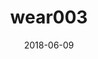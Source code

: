 ---
title: wear003
articlename: >-
  Loss‐Framed Financial Incentives and Personalized Goal‐Setting to Increase Physical Activity Among Ischemic Heart Disease Patients Using Wearable Devices: The ACTIVE REWARD Randomized Trial
topic: Wearables
date: '2018-06-09'
authors: >-
  Neel P. Chokshi , Srinath Adusumalli , Dylan S. Small , Alexander Morris , Jordyn Feingold , Yoonhee P. Ha , Marta D. Lynch , Charles A.L. Rareshide , Victoria Hilbert , and Mitesh S. Patel
source: 'https://www.ahajournals.org/doi/full/10.1161/JAHA.118.009173'
journal: JAHA
spotlight: true
image: 
summary: 
---